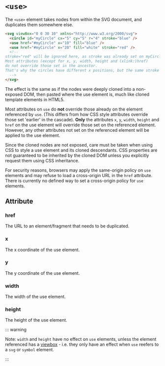 # `<use>`

The `<use>` element takes nodes from within the SVG document, and duplicates them somewhere else.

```html
<svg viewBox="0 0 30 10" xmlns="http://www.w3.org/2000/svg">
  <circle id="myCircle" cx="5" cy="5" r="4" stroke="blue" />
  <use href="#myCircle" x="10" fill="blue" />
  <use href="#myCircle" x="20" fill="white" stroke="red" />
  <!--
stroke="red" will be ignored here, as stroke was already set on myCircle.
Most attributes (except for x, y, width, height and (xlink:)href)
do not override those set in the ancestor.
That's why the circles have different x positions, but the same stroke value.
  -->
</svg>
```

The effect is the same as if the nodes were deeply cloned into a non-exposed DOM, then pasted where the use element is, much like cloned template elements in HTML5.

Most attributes on `use` do **not** override those already on the element referenced by `use`. (This differs from how CSS style attributes override those set 'earlier' in the cascade). **Only** the attributes `x`, `y`, `width`, `height` and `href` on the use element will override those set on the referenced element. However, any other attributes not set on the referenced element will be applied to the use element.

Since the cloned nodes are not exposed, care must be taken when using CSS to style a use element and its cloned descendants. CSS properties are not guaranteed to be inherited by the cloned DOM unless you explicitly request them using CSS inheritance.

For security reasons, browsers may apply the same-origin policy on `use` elements and may refuse to load a cross-origin URL in the `href` attribute. There is currently no defined way to set a cross-origin policy for `use` elements.

## Attribute

### href

The URL to an element/fragment that needs to be duplicated.

### x

The x coordinate of the use element.

### y

The y coordinate of the use element.

### width

The width of the use element.

### height

The height of the use element.

::: warning

Note: `width` and `height` have no effect on `use` elements, unless the element referenced has a <u>viewbox</u> - i.e. they only have an effect when `use` reefers to a `svg` or `symbol` element.

:::